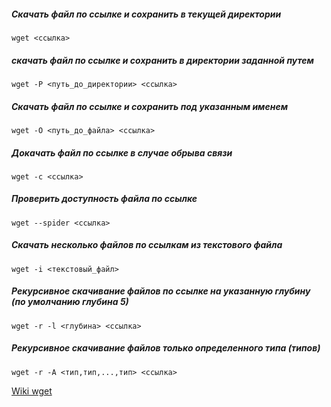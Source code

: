 
##### Cкачать файл по ссылке и сохранить в текущей директории
```
wget <ссылка>
```



##### скачать файл по ссылке и сохранить в директории заданной путем
```
wget -P <путь_до_директории> <ссылка>
```


##### Скачать файл по ссылке и сохранить под указанным именем
```
wget -O <путь_до_файла> <ссылка>
```

##### Докачать файл по ссылке в случае обрыва связи
```
wget -c <ссылка>
```

##### Проверить доступность файла по ссылке
```
wget --spider <ссылка>
```

##### Скачать несколько файлов по ссылкам из текстового файла
```
wget -i <текстовый_файл>
```

##### Рекурсивное скачивание файлов по ссылке на указанную глубину (по умолчанию глубина 5)
```
wget -r -l <глубина> <ссылка>
```

##### Рекурсивное скачивание файлов только определенного типа (типов)
```
wget -r -A <тип,тип,...,тип> <ссылка>
```
[Wiki wget](https://ru.wikipedia.org/wiki/Wget)

